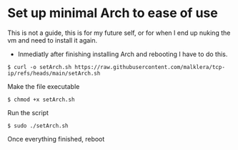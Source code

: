 # Set up minimal Arch to ease of use

This is not a guide, this is for my future self, or for when I end up nuking the vm and need to install it again.

- Inmediatly after finishing installing Arch and rebooting I have to do this.

`$ curl -o setArch.sh https://raw.githubusercontent.com/malklera/tcp-ip/refs/heads/main/setArch.sh`

Make the file executable

`$ chmod +x setArch.sh`

Run the script

`$ sudo ./setArch.sh`

Once everything finished, reboot

